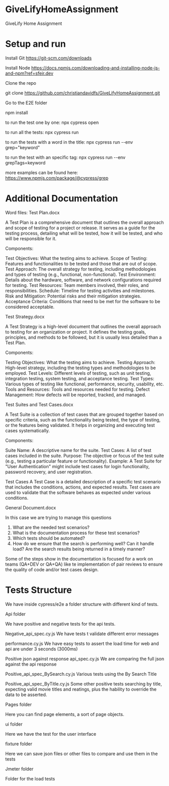 # GiveLifyHomeAssignment
GiveLify Home Assignment

# Setup and run

Install Git
https://git-scm.com/downloads

Install Node
https://docs.npmjs.com/downloading-and-installing-node-js-and-npm?ref=sfeir.dev

Clone the repo

git clone https://github.com/christiandavidfs/GiveLifyHomeAssignment.git

Go to the  E2E folder

npm install

to run the test one by one:
npx cypress open

to run all the tests:
npx cypress run

to run the tests with a word in the title:
npx cypress run --env grep="keyword"

to run the test with an specific tag:
npx cypress run --env grepTags=keyword

more examples can be found here:
https://www.npmjs.com/package/@cypress/grep


# Additional Documentation

Word files:
Test Plan.docx

A Test Plan is a comprehensive document that outlines the overall approach and scope of testing for a project or release. It serves as a guide for the testing process, detailing what will be tested, how it will be tested, and who will be responsible for it.

Components:

Test Objectives: What the testing aims to achieve.
Scope of Testing: Features and functionalities to be tested and those that are out of scope.
Test Approach: The overall strategy for testing, including methodologies and types of testing (e.g., functional, non-functional).
Test Environment: Details about the hardware, software, and network configurations required for testing.
Test Resources: Team members involved, their roles, and responsibilities.
Schedule: Timeline for testing activities and milestones.
Risk and Mitigation: Potential risks and their mitigation strategies.
Acceptance Criteria: Conditions that need to be met for the software to be considered acceptable.


Test Strategy.docx

A Test Strategy is a high-level document that outlines the overall approach to testing for an organization or project. It defines the testing goals, principles, and methods to be followed, but it is usually less detailed than a Test Plan.

Components:

Testing Objectives: What the testing aims to achieve.
Testing Approach: High-level strategy, including the testing types and methodologies to be employed.
Test Levels: Different levels of testing, such as unit testing, integration testing, system testing, and acceptance testing.
Test Types: Various types of testing like functional, performance, security, usability, etc.
Tools and Resources: Tools and resources needed for testing.
Defect Management: How defects will be reported, tracked, and managed.

Test Suites and Test Cases.docx

A Test Suite is a collection of test cases that are grouped together based on specific criteria, such as the functionality being tested, the type of testing, or the features being validated. It helps in organizing and executing test cases systematically.

Components:

Suite Name: A descriptive name for the suite.
Test Cases: A list of test cases included in the suite.
Purpose: The objective or focus of the test suite (e.g., testing a particular feature or functionality).
Example:
A Test Suite for "User Authentication" might include test cases for login functionality, password recovery, and user registration.

Test Cases
A Test Case is a detailed description of a specific test scenario that includes the conditions, actions, and expected results. Test cases are used to validate that the software behaves as expected under various conditions.

General Document.docx

In this case we are trying to manage this questions

1. What are the needed test scenarios?
2. What is the documentation process for these test scenarios?
3. Which tests should be automated?
4. How do we ensure that the search is performing well? Can it handle load? Are the
search results being returned in a timely manner?

Some of the steps show in the documentation is focused for a work on teams (QA+DEV or QA+QA) like te implementation of pair reviews to ensure the quality of code and/or test cases design.

# Tests Structure

We have inside cypress/e2e a folder structure with different kind of tests.

Api folder

We have positive and negative tests for the api tests.

Negative_api_spec.cy.js
We have tests t validate different error messages

performance.cy.js
We have easy tests to assert the load time for web and api are under 3 seconds (3000ms)

Positive json against response api_spec.cy.js
We are comparing the full json against the api response

Positive_api_spec_BySearch.cy.js
Various tests using the By Search Title

Positive_api_spec_ByTitle.cy.js
Some other positive tests searching by title, expecting valid movie titles and reatings, plus the hability to override the data to be asserted.

Pages folder

Here you can find page elements, a sort of page objects.

ui folder

Here we have the test for the user interface

 
fixture folder

Here we can save json files or other files to compare and use them in the tests

Jmeter folder

Folder for the load tests
